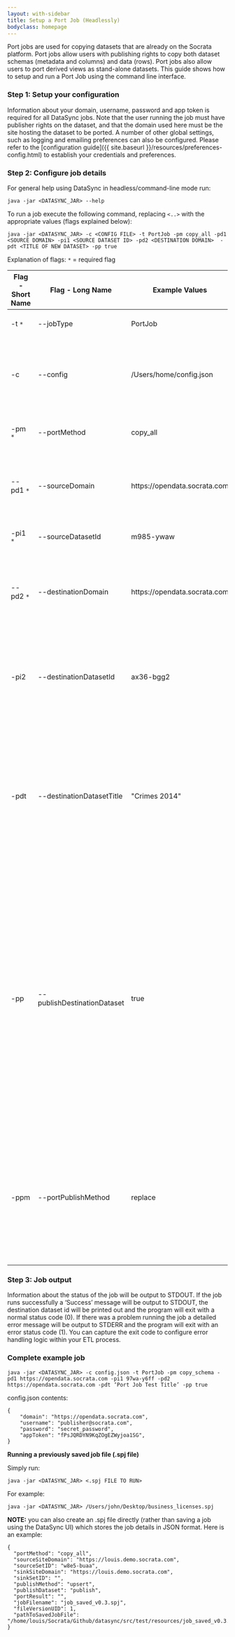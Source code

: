```yaml
---
layout: with-sidebar
title: Setup a Port Job (Headlessly)
bodyclass: homepage
---
```


Port jobs are used for copying datasets that are already on the Socrata platform. Port jobs allow users with publishing rights to copy both dataset schemas (metadata and columns) and data (rows). Port jobs also allow users to port derived views as stand-alone datasets. This guide shows how to setup and run a Port Job using the command line interface.

### Step 1: Setup your configuration
Information about your domain, username, password and app token is required for all DataSync jobs.  Note that the user running the job must have publisher rights on the dataset, and that the domain used here must be the site hosting the dataset to be ported. A number of other global settings, such as logging and emailing preferences can also be configured.  Please refer to the [configuration guide]({{ site.baseurl }}/resources/preferences-config.html) to establish your credentials and preferences.

### Step 2: Configure job details
For general help using DataSync in headless/command-line mode run:

    java -jar <DATASYNC_JAR> --help


To run a job execute the following command, replacing `<..>` with the appropriate values (flags explained below):

    java -jar <DATASYNC_JAR> -c <CONFIG FILE> -t PortJob -pm copy_all -pd1 <SOURCE DOMAIN> -pi1 <SOURCE DATASET ID> -pd2 <DESTINATION DOMAIN>  -pdt <TITLE OF NEW DATASET> -pp true


Explanation of flags:
`*` = required flag

<table>
  <thead>
    <tr>
      <th>Flag - Short Name</th>
      <th>Flag - Long Name</th>
      <th>Example Values</th>
      <th>Description</th>
    </tr>
  </thead>
  <tbody>
    <tr>
      <td style='text-align: left;'>-t <code>*</code></td>
      <td style='text-align: left;'>--jobType</td>
      <td style='text-align: left;'>PortJob</td>
      <td style='text-align: left;'>Specifies the type of job to run.</td>
    </tr>
    <tr>
      <td style='text-align: left;'>-c</td>
      <td style='text-align: left;'>--config</td>
      <td style='text-align: left;'>/Users/home/config.json</td>
      <td style='text-align: left;'>Points to the config.json file you created in Step 1, if you chose to do so.</td>
    </tr>
    <tr>
      <td style='text-align: left;'>-pm <code>*</code></td>
      <td style='text-align: left;'>--portMethod</td>
      <td style='text-align: left;'>copy_all</td>
      <td style='text-align: left;'>One of <code>copy_all</code>, <code>copy_schema</code> or <code>copy_data</code></td>
    </tr>
    <tr>
      <td style='text-align: left;'>--pd1 <code>*</code></td>
      <td style='text-align: left;'>--sourceDomain</td>
      <td style='text-align: left;'>https://opendata.socrata.com</td>
      <td style='text-align: left;'>The scheme and domain to which the source dataset belongs.</td>
    </tr>
    <tr>
      <td style='text-align: left;'>-pi1 <code>*</code></td>
      <td style='text-align: left;'>--sourceDatasetId</td>
      <td style='text-align: left;'>m985-ywaw</td>
      <td style='text-align: left;'>The <a href='http://socrata.github.io/datasync/resources/fac-common-problems.html#what-is-the-id-of-my-dataset'>dataset identifier</a> of the source dataset.</td>
    </tr>
    <tr>
      <td style='text-align: left;'>--pd2 <code>*</code></td>
      <td style='text-align: left;'>--destinationDomain</td>
      <td style='text-align: left;'>https://opendata.socrata.com</td>
      <td style='text-align: left;'>The scheme and domain where the destination dataset should be copied.</td>
    </tr>
    <tr>
      <td style='text-align: left;'>-pi2</td>
      <td style='text-align: left;'>--destinationDatasetId</td>
      <td style='text-align: left;'>ax36-bgg2</td>
      <td style='text-align: left;'>The <a href='http://socrata.github.io/datasync/resources/fac-common-problems.html#what-is-the-id-of-my-dataset'>dataset identifier</a> of the destination dataset.; only relevant if choosing <code>copy_data</code> for the --portMethod</td>
    </tr>
    <tr>
      <td style='text-align: left;'>-pdt</td>
      <td style='text-align: left;'>--destinationDatasetTitle</td>
      <td style='text-align: left;'>"Crimes 2014"</td>
      <td style='text-align: left;'>The title to give the destination dataset; only relevant if the destination set is being created by either choosing <code>copy_all</code> or <code>copy_schema</code> for the --portMethod</td>
    </tr>
    <tr>
      <td style='text-align: left;'>-pp</td>
      <td style='text-align: left;'>--publishDestinationDataset</td>
      <td style='text-align: left;'>true</td>
      <td style='text-align: left;'>Set this to <code>true</code> to have the destination dataset published before the Port Job completes; only relevant if the destination set is being created by either choosing <code>copy_all</code> or <code>copy_schema</code> for the portMethod. If <code>false</code>, the destination dataset will be left as a working copy (<code>false</code> is the default value)</td>
    </tr>
    <tr>
      <td style='text-align: left;'>-ppm</td>
      <td style='text-align: left;'>--portPublishMethod</td>
      <td style='text-align: left;'>replace</td>
      <td style='text-align: left;'>Specifies the publish method to use (<code>replace</code> or <code>upsert</code>). For details on the publishing methods refer to Step 5 of the <a href='http://socrata.github.io/datasync/guides/setup-port-job.html'>Setup a Port Job (GUI)</a></td>
    </tr>
  </tbody>
</table>


### Step 3: Job output

Information about the status of the job will be output to STDOUT. If the job runs successfully a ‘Success’ message will be output to STDOUT, the destination dataset id will be printed out and the program will exit with a normal status code (0). If there was a problem running the job a detailed error message will be output to STDERR and the program will exit with an error status code (1). You can capture the exit code to configure error handling logic within your ETL process.

### Complete example job

    java -jar <DATASYNC_JAR> -c config.json -t PortJob -pm copy_schema -pd1 https://opendata.socrata.com -pi1 97wa-y6ff -pd2 https://opendata.socrata.com -pdt ‘Port Job Test Title’ -pp true


config.json contents:

    {
        "domain": "https://opendata.socrata.com",
        "username": "publisher@socrata.com",
        "password": "secret_password",
        "appToken": "fPsJQRDYN9KqZOgEZWyjoa1SG",
    }


**Running a previously saved job file (.spj file)**

Simply run:

    java -jar <DATASYNC_JAR> <.spj FILE TO RUN>

For example:

    java -jar <DATASYNC_JAR> /Users/john/Desktop/business_licenses.spj


**NOTE:** you can also create an .spj file directly (rather than saving a job using the DataSync UI) which stores the job details in JSON format. Here is an example:

    {
      "portMethod": "copy_all",
      "sourceSiteDomain": "https://louis.demo.socrata.com",
      "sourceSetID": "w8e5-buaa",
      "sinkSiteDomain": "https://louis.demo.socrata.com",
      "sinkSetID": "",
      "publishMethod": "upsert",
      "publishDataset": "publish",
      "portResult": "",
      "jobFilename": "job_saved_v0.3.spj",
      "fileVersionUID": 1,
      "pathToSavedJobFile": "/home/louis/Socrata/Github/datasync/src/test/resources/job_saved_v0.3.spj"
    }
